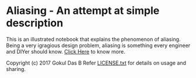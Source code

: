 Aliasing - An attempt at simple description
===========================================

This is an illustrated notebook that explains the phenomenon of aliasing.
Being a very igragious design problem, aliasing is something every engineer and
DIYer should know. [Click Here](aliasing.ipynb) to know more.

Copyright (c) 2017 Gokul Das B
Refer [LICENSE.txt](LICENSE.txt) for details on usage and sharing.
